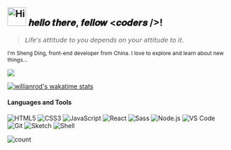 <h2><img src="https://emojis.slackmojis.com/emojis/images/1588866973/8934/hellokittydance.gif?1588866973" alt="Hi" width="42" /> 𝒉𝒆𝒍𝒍𝒐 𝒕𝒉𝒆𝒓𝒆, 𝒇𝒆𝒍𝒍𝒐𝒘 <𝒄𝒐𝒅𝒆𝒓𝒔 />!</h2>

> 𝘓𝘪𝘧𝘦’𝘴 𝘢𝘵𝘵𝘪𝘵𝘶𝘥𝘦 𝘵𝘰 𝘺𝘰𝘶 𝘥𝘦𝘱𝘦𝘯𝘥𝘴 𝘰𝘯 𝘺𝘰𝘶𝘳 𝘢𝘵𝘵𝘪𝘵𝘶𝘥𝘦 𝘵𝘰 𝘪𝘵.

<p style="font-size: 12px">I'm Sheng Ding, front-end developer from China. I love to explore and learn about new things...</p>

![](https://github-readme-stats-git-dev.bestdingsheng.vercel.app/api?username=BestDingSheng&show_icons=true&theme=deson&title_color=bd93f9&icon_color=a4ffff&text_color=c264af&bg_color=282a36)

[![willianrod's wakatime stats](https://github-readme-stats-git-dev.bestdingsheng.vercel.app/api/wakatime?username=BestDingSheng&theme=deson&title_color=bd93f9&icon_color=a4ffff&text_color=c264af&bg_color=282a36)](https://github.com/anuraghazra/github-readme-stats)

#### Languages and Tools

![HTML5](https://img.shields.io/badge/-HTML5-%23E34C26?style=flat&logo=html5&logoColor=ffffff)
![CSS3](https://img.shields.io/badge/-CSS3-%23197CBE?style=flat&logo=css3)
![JavaScript](https://img.shields.io/badge/-JavaScript-%23F7DF1C?style=flat&logo=javascript&logoColor=000000&labelColor=%23ECD83E&color=%23ECD83E)
![React](https://img.shields.io/badge/-React-%2320232A?logoColor=61DAFB&style=flat&logo=react)
![Sass](https://img.shields.io/badge/-Sass-%23CB6498?style=flat&logo=sass&logoColor=ffffff)
![Node.js](https://img.shields.io/badge/-Node.js-%23579050?style=flat&logo=node.js&logoColor=ffffff)
![VS Code](https://img.shields.io/badge/-VSCode-%230066B8?style=flat&logo=visual-studio-code)
![Git](https://img.shields.io/badge/-Git-%23ED5A47?style=flat&logo=git&logoColor=%23ffffff)
![Sketch](https://img.shields.io/badge/-Sketch-%23FDAD00?style=flat&logo=sketch&logoColor=ffffff)
![Shell](https://img.shields.io/badge/-Shell-%2389E051?style=flat&logo=powershell&logoColor=ffffff)

<!-- #### Things I code with

<table style="font-size: 12px">
  <thead align="center">
    <tr>
      <th>📦 Projects</th>
      <th>📃 Description</th>
      <th>🌈 online preview </th>
    </tr>
  </thead>

  <tbody>
    <tr>
      <td><a target="_blank" href="https://github.com/BestDingSheng/blog2020">blog</a></td>
      <td>基于 hexo 开发的个人静态博客</td>
      <td><a target="_blank" href="http://jsding96.cn">click me</a></td>
    </tr>
    <tr>
      <td><a target="_blank" href="https://github.com/BestDingSheng/toolbar">toolbar</a></td>
      <td>基于 hexo 开发的静态 前端导航栏</td>
      <td><a target="_blank" href="http://box.jsding96.cn">click me</a></td>
    </tr>
    <tr>
      <td><a target="_blank" href="https://github.com/BestDingSheng/my-notes">notes</a></td>
      <td>基于 vuepress 开发的静态网站  </td>
       <td> <a target="_blank" href="https://notes.jsding96.cn/">click me</a> </td>
    </tr>
    <tr>
      <td><a target="_blank" href="https://github.com/BestDingSheng/ding-immer">ding-immer</a></td>
      <td> 基于 Proxy 实现了 immer 的核心功能, 可共享数据结构,写时拷贝  </td>
      <td></td>
    </tr>
		<tr>
			<td><a target="_blank" href="https://github.com/BestDingSheng/puppeteer-learn">puppeteer-learn</a></td>
			<td>  学习 puppeteer 写的一些 demo </td>
			<td></td>
		</tr>
		<tr>
			<td><a target="_blank" href="https://github.com/BestDingSheng/learn-webpack">webpack-learn</a></td>
			<td>  学习 webpack 写的一些 demo </td>
			<td></td>
		</tr>
  </tbody>
</table> -->

<!-- #### Contributing projects -->
<!-- 
<table style="font-size: 12px">
  <thead align="center">
    <tr>
      <th>📦 Projects</th>
      <th>📃 Description</th>
      <th>★ star</th>
    </tr>
  </thead>

  <tbody>
    <tr>
      <td><a target="_blank" href="https://github.com/anuraghazra/github-readme-stats">github-readme-stats</a></td>
      <td>⚡为您的 github readme文件动态生成统计信息</td>
      <td>
        <img src='https://img.shields.io/github/stars/anuraghazra/github-readme-stats?style=plastic&labelColor=373f51&color=e07a5f'>
      </td>
    </tr>
    <tr>
      <td><a target="_blank" href="https://github.com/Kaiyiwing/qwerty-learner"> qwerty-learner</a></td>
      <td>为键盘工作者设计的单词记忆与英语肌肉记忆锻炼软件</td>
      <td>
        <img src='https://img.shields.io/github/stars/Kaiyiwing/qwerty-learner?style=plastic&labelColor=373f51&color=e07a5f'>
      </td>
    </tr>
     <tr>
      <td><a target="_blank" href="https://github.com/ZhongAnTech/zarm">zarm</a></td>
      <td>基于 React、React-Native 的移动端UI组件库</td>
      <td>
        <img src='https://img.shields.io/github/stars/ZhongAnTech/zarm?style=plastic&labelColor=373f51&color=e07a5f'>
      </td>
    </tr>
    <tr>
      <td><a target="_blank" href="https://github.com/JeromeLin/zarm-web">zarm-web</a></td>
      <td>基于 React 的桌面端 UI 组件库</td>
      <td>
        <img src='https://img.shields.io/github/stars/JeromeLin/zarm-web?style=plastic&labelColor=373f51&color=e07a5f'>
      </td>
    </tr>
    <tr>
      <td><a target="_blank" href="https://github.com/xiaojia21190/jd_seckill_cli">jd_seckill_cli</a></td>
      <td> 基于 puppteer 自动化预约，抢购茅台 </td>
      <td>
        <img src='https://img.shields.io/github/stars/xiaojia21190/jd_seckill_cli?style=plastic&labelColor=373f51&color=e07a5f'>
      </td>
    </tr>
  </tbody>
</table> -->

![count](https://profile-counter.glitch.me/BestDingSheng/count.svg)